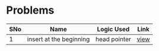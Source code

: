# Problems

SNo | Name | Logic Used | Link |
----|------|------------|------|
1 | insert at the beginning | head pointer | [view](insert_at_head.cpp)